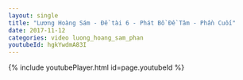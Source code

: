 ```yaml
---
layout: single
title: "Lương Hoàng Sám - Đề tài 6 - Phát Bồ Đề Tâm - Phần Cuối"
date: 2017-11-12
categories: video luong_hoang_sam_phan
youtubeId: hgkYwdmA83I
---
```


{% include youtubePlayer.html id=page.youtubeId %}